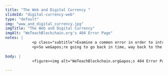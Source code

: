 ```yaml
--- 
title: "The Web and Digital Currency "
slideId: "digital-currency-web"
type: "default"
img: "www_and_digital_currency.jpg"
imgTitle: "The Web and Digital Currency"
imgAlt: "WeTeachBlockchain.org's 404 Error Page"
notes: | 
            <p class="subtitle">Examine a common error in order to introduce World Wide Web protocols.</p>
            <p>So we&apos;re going to go back in time, way back to the 1980s. Back then, we were forming the basic layer of our internet protocols. Ever heard of &#x201C;Error 404&#x201D;? It&apos;s a message you get when you visit a URL that doesn&apos;t exist, but it isn&apos;t the only error that is part of these protocols. </p>
        
body: | 
            <figure><img alt="WeTeachBlockchain.org&apos;s 404 Error Page" src="images/www_and_digital_currency.jpg" title="The Web and Digital Currency"></figure>
        
---
```

